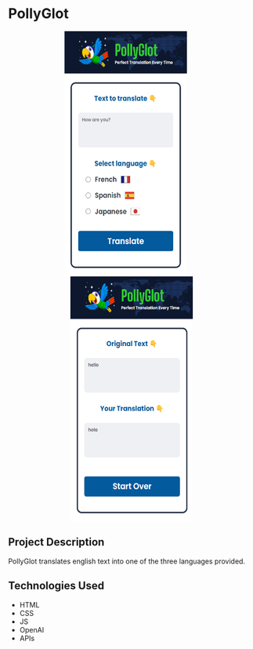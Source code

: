 # PollyGlot
<p align="center">
  <img align="top" src="screenshots/Screenshot 2024-07-22 164652.png" width="250" height="500">&nbsp;&nbsp;&nbsp;&nbsp;&nbsp;&nbsp;
  <img align="top" src="screenshots/Screenshot 2024-07-22 171252.png" width="250" height="500">
</p>

## Project Description 
PollyGlot translates english text into one of the three languages provided.

## Technologies Used 
- HTML
- CSS
- JS
- OpenAI
- APIs
